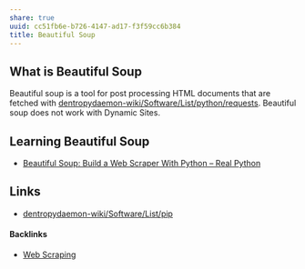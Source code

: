 ```yaml
---
share: true
uuid: cc51fb6e-b726-4147-ad17-f3f59cc6b384
title: Beautiful Soup
---
```

## What is Beautiful Soup

Beautiful soup is a tool for post processing HTML documents that are fetched with [dentropydaemon-wiki/Software/List/python/requests](../dentropydaemon-wiki/Software/List/python/requests). Beautiful soup does not work with Dynamic Sites.

## Learning Beautiful Soup

* [Beautiful Soup: Build a Web Scraper With Python – Real Python](https://realpython.com/beautiful-soup-web-scraper-python/)


## Links

* [dentropydaemon-wiki/Software/List/pip](../dentropydaemon-wiki/Software/List/pip)

#### Backlinks

* [Web Scraping](/a4d5154b-6474-4bb6-8a82-ed04bfc722ab)